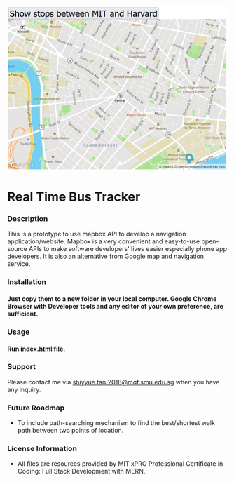 ![Map](/Untitled.png) 
# **Real Time Bus Tracker**

### **Description**
This is a prototype to use mapbox API to develop a navigation application/website. Mapbox is a very convenient and easy-to-use open-source APIs to make software developers' lives easier especially phone app developers. It is also an alternative from Google map and navigation service.

### **Installation**
#### Just copy them to a new folder in your local computer. Google Chrome Browser with Developer tools and any editor of your own preference, are sufficient. 

### **Usage**
#### Run index.html file. 

### **Support**
Please contact me via shiyyue.tan.2018@mqf.smu.edu.sg when you have any inquiry. 

### **Future Roadmap**
- To include path-searching mechanism to find the best/shortest walk path between two points of location. 

### **License Information**
- All files are resources provided by MIT xPRO Professional Certificate in Coding: 
Full Stack Development with MERN.